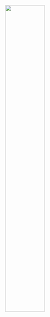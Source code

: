 <a href="https://github.com/rustdesk/rustdesk/releases/download/1.2.7/rustdesk-1.2.7-x86_64.msi">
<img src="https://github.com/user-attachments/assets/014720f2-1681-4b42-a9d1-b49f803cdc38"
 style="heigh:50%;width:50%"> </a>
